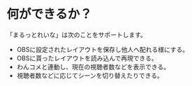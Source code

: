 # 何ができるか？

「まるっとれいな」は次のことをサポートします。

* OBSに設定されたレイアウトを保存し他人へ配れる様にする。
* OBSに貰ったレイアウトを読み込んで再現できる。
* わんコメと連動し、現在の視聴者数などを表示できる。
* 視聴者数などに応じてシーンを切り替えたりできる。
